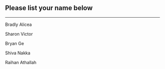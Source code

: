 ## Please list your name below
--------------------------------------------------------------------------------------------------------------------------------------
Bradly Alicea

Sharon Victor

Bryan Ge

Shiva Nakka

Raihan Athallah  
